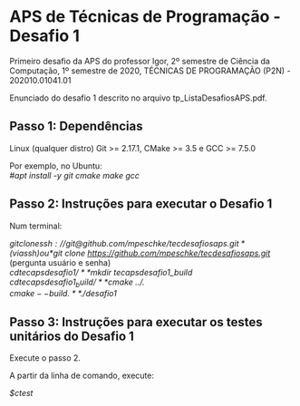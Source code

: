 # APS de Técnicas de Programação - Desafio 1

Primeiro desafio da APS do professor Igor, 2º semestre de Ciência da Computação, 1º semestre de 2020, TÉCNICAS DE PROGRAMAÇÃO (P2N) - 202010.01041.01

Enunciado do desafio 1 descrito no arquivo tp_ListaDesafiosAPS.pdf.

## Passo 1: Dependências

Linux (qualquer distro)
Git >= 2.17.1, CMake >= 3.5 e GCC >= 7.5.0

Por exemplo, no Ubuntu:  
*#apt install -y git cmake make gcc*

## Passo 2: Instruções para executar o Desafio 1

Num terminal:

*$git clone ssh://git@github.com/mpeschke/tecdesafiosaps.git* (via ssh) ou  
*$git clone https://github.com/mpeschke/tecdesafiosaps.git* (pergunta usuário e senha)  
*$cd tecapsdesafio1/*  
*$mkdir tecapsdesafio1_build*  
*$cd tecapsdesafio1_build/*  
*$cmake ../.*  
*$cmake --build .*  
*$./desafio1*

## Passo 3: Instruções para executar os testes unitários do Desafio 1

Execute o passo 2.

A partir da linha de comando, execute:

*$ctest*